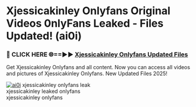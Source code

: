 # Xjessicakinley Onlyfans Original Videos 0nlyFans Leaked - Files Updated! (ai0i)

<h3>🔴 CLICK HERE 🌐==►► <a href="https://tinyurl.com/3hn5wdd3" rel="nofollow">Xjessicakinley Onlyfans Updated Files</a></h3>

Get Xjessicakinley Onlyfans and all content. Now you can access all videos and pictures of Xjessicakinley Onlyfans. New Updated Files 2025!

[![ai0i](https://i.imgur.com/4HnBqBT.gif)](https://tinyurl.com/3hn5wdd3)
xjessicakinley onlyfans leak<br>
xjessicakinley leaked onlyfans<br>
xjessicakinley onlyfans